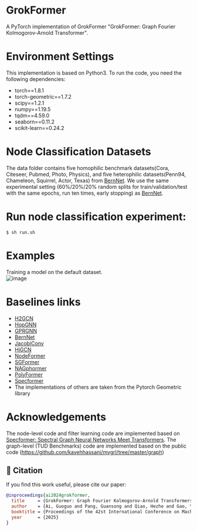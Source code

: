 # GrokFormer
A PyTorch implementation of GrokFormer "GrokFormer: Graph Fourier Kolmogorov-Arnold Transformer". <br>
# Environment Settings
This implementation is based on Python3. To run the code, you need the following dependencies: <br>
* torch==1.8.1
* torch-geometric==1.7.2
* scipy==1.2.1
* numpy==1.19.5
* tqdm==4.59.0
* seaborn==0.11.2
* scikit-learn==0.24.2
# Node Classification Datasets
The data folder contains five homophilic benchmark datasets(Cora, Citeseer, Pubmed, Photo, Physics), and five heterophilic datasets(Penn94, Chameleon, Squirrel, Actor, Texas) from [BernNet](https://github.com/ivam-he/BernNet). We use the same experimental setting (60\%/20\%/20\% random splits for train/validation/test with the same epochs, run ten times, early stopping) as [BernNet](https://github.com/ivam-he/BernNet).  
# Run node classification experiment:
    $ sh run.sh
# Examples
 Training a model on the default dataset.  
![image](https://github.com/GGA23/GrokFormer/blob/main/GrokFormer_demo.gif)
# Baselines links
* [H2GCN](https://github.com/GitEventhandler/H2GCN-PyTorch)
* [HopGNN](https://github.com/JC-202/HopGNN)
* [GPRGNN](https://github.com/jianhao2016/GPRGNN)
* [BernNet](https://github.com/ivam-he/BernNet)
* [JacobiConv](https://github.com/GraphPKU/JacobiConv)
* [HiGCN](https://github.com/Yiminghh/HiGCN)
* [NodeFormer](https://github.com/qitianwu/NodeFormer)
* [SGFormer](https://github.com/qitianwu/SGFormer)
* [NAGphormer](https://github.com/JHL-HUST/NAGphormer)
* [PolyFormer](https://github.com/air029/PolyFormer)
* [Specformer](https://github.com/DSL-Lab/Specformer)
* The implementations of others are taken from the Pytorch Geometric library

# Acknowledgements
The node-level code and filter learning code are implemented based on [Specformer: Spectral Graph Neural Networks Meet Transformers](https://github.com/DSL-Lab/Specformer).
The graph-level (TUD Benchmarks) code are implemented based on the public code (https://github.com/kavehhassani/mvgrl/tree/master/graph)

## 📖 Citation

If you find this work useful, please cite our paper:

```bibtex
@inproceedings{ai2024grokformer,
  title     = {GrokFormer: Graph Fourier Kolmogorov-Arnold Transformers},
  author    = {Ai, Guoguo and Pang, Guansong and Qiao, Hezhe and Gao, Yuan and Yan, Hui},
  booktitle = {Proceedings of the 42st International Conference on Machine Learning (ICML)},
  year      = {2025}
}



